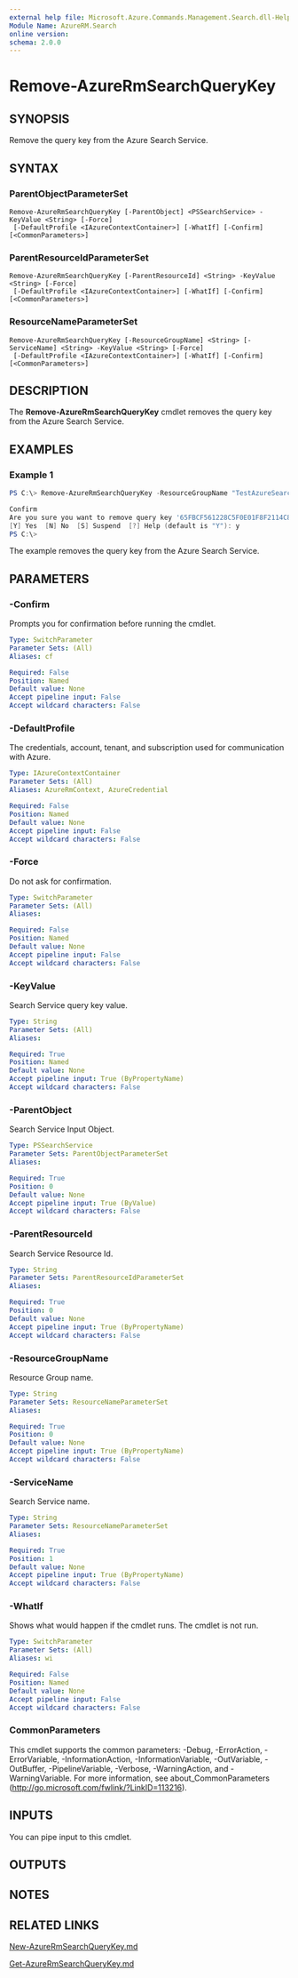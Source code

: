 ```yaml
---
external help file: Microsoft.Azure.Commands.Management.Search.dll-Help.xml
Module Name: AzureRM.Search
online version:
schema: 2.0.0
---
```


# Remove-AzureRmSearchQueryKey

## SYNOPSIS
Remove the query key from the Azure Search Service.

## SYNTAX

### ParentObjectParameterSet
```
Remove-AzureRmSearchQueryKey [-ParentObject] <PSSearchService> -KeyValue <String> [-Force]
 [-DefaultProfile <IAzureContextContainer>] [-WhatIf] [-Confirm] [<CommonParameters>]
```

### ParentResourceIdParameterSet
```
Remove-AzureRmSearchQueryKey [-ParentResourceId] <String> -KeyValue <String> [-Force]
 [-DefaultProfile <IAzureContextContainer>] [-WhatIf] [-Confirm] [<CommonParameters>]
```

### ResourceNameParameterSet
```
Remove-AzureRmSearchQueryKey [-ResourceGroupName] <String> [-ServiceName] <String> -KeyValue <String> [-Force]
 [-DefaultProfile <IAzureContextContainer>] [-WhatIf] [-Confirm] [<CommonParameters>]
```

## DESCRIPTION
The **Remove-AzureRmSearchQueryKey** cmdlet removes the query key from the Azure Search Service.

## EXAMPLES

### Example 1
```powershell
PS C:\> Remove-AzureRmSearchQueryKey -ResourceGroupName "TestAzureSearchPsGroup" -ServiceName "pstestazuresearch01" -KeyValue 65FBCF561228C5F0E01F8F2114C80459

Confirm
Are you sure you want to remove query key '65FBCF561228C5F0E01F8F2114C80459'?
[Y] Yes  [N] No  [S] Suspend  [?] Help (default is "Y"): y
PS C:\>
```

The example removes the query key from the Azure Search Service.

## PARAMETERS

### -Confirm
Prompts you for confirmation before running the cmdlet.

```yaml
Type: SwitchParameter
Parameter Sets: (All)
Aliases: cf

Required: False
Position: Named
Default value: None
Accept pipeline input: False
Accept wildcard characters: False
```

### -DefaultProfile
The credentials, account, tenant, and subscription used for communication with Azure.

```yaml
Type: IAzureContextContainer
Parameter Sets: (All)
Aliases: AzureRmContext, AzureCredential

Required: False
Position: Named
Default value: None
Accept pipeline input: False
Accept wildcard characters: False
```

### -Force
Do not ask for confirmation.

```yaml
Type: SwitchParameter
Parameter Sets: (All)
Aliases:

Required: False
Position: Named
Default value: None
Accept pipeline input: False
Accept wildcard characters: False
```

### -KeyValue
Search Service query key value.

```yaml
Type: String
Parameter Sets: (All)
Aliases:

Required: True
Position: Named
Default value: None
Accept pipeline input: True (ByPropertyName)
Accept wildcard characters: False
```

### -ParentObject
Search Service Input Object.

```yaml
Type: PSSearchService
Parameter Sets: ParentObjectParameterSet
Aliases:

Required: True
Position: 0
Default value: None
Accept pipeline input: True (ByValue)
Accept wildcard characters: False
```

### -ParentResourceId
Search Service Resource Id.

```yaml
Type: String
Parameter Sets: ParentResourceIdParameterSet
Aliases:

Required: True
Position: 0
Default value: None
Accept pipeline input: True (ByPropertyName)
Accept wildcard characters: False
```

### -ResourceGroupName
Resource Group name.

```yaml
Type: String
Parameter Sets: ResourceNameParameterSet
Aliases:

Required: True
Position: 0
Default value: None
Accept pipeline input: True (ByPropertyName)
Accept wildcard characters: False
```

### -ServiceName
Search Service name.

```yaml
Type: String
Parameter Sets: ResourceNameParameterSet
Aliases:

Required: True
Position: 1
Default value: None
Accept pipeline input: True (ByPropertyName)
Accept wildcard characters: False
```

### -WhatIf
Shows what would happen if the cmdlet runs.
The cmdlet is not run.

```yaml
Type: SwitchParameter
Parameter Sets: (All)
Aliases: wi

Required: False
Position: Named
Default value: None
Accept pipeline input: False
Accept wildcard characters: False
```

### CommonParameters
This cmdlet supports the common parameters: -Debug, -ErrorAction, -ErrorVariable, -InformationAction, -InformationVariable, -OutVariable, -OutBuffer, -PipelineVariable, -Verbose, -WarningAction, and -WarningVariable.
For more information, see about_CommonParameters (http://go.microsoft.com/fwlink/?LinkID=113216).

## INPUTS

You can pipe input to this cmdlet.

## OUTPUTS

## NOTES

## RELATED LINKS

[New-AzureRmSearchQueryKey.md](./New-AzureRmSearchQueryKey.md)

[Get-AzureRmSearchQueryKey.md](./Get-AzureRmSearchQueryKey.md)
